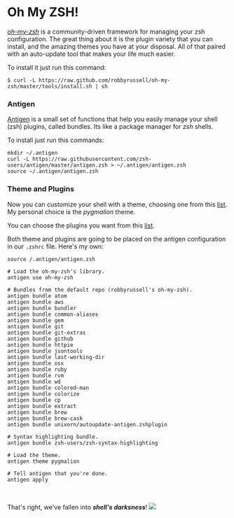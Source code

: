 # Oh My ZSH!

*[oh-my-zsh](http://ohmyz.sh/)* is a community-driven framework for managing your zsh configuration. The great thing about it is the plugin variety that you can install, and the amazing themes you have at your disposal. All of that paired with an auto-update tool that makes your life much easier.

To install it just run this command:
```shell
$ curl -L https://raw.github.com/robbyrussell/oh-my-zsh/master/tools/install.sh | sh
```

### Antigen

[Antigen](http://antigen.sharats.me/) is a small set of functions that help you easily manage your shell (zsh) plugins, called bundles. Its like a package manager for *zsh* shells.

To install just run this commands:
```shell
mkdir ~/.antigen
curl -L https://raw.githubusercontent.com/zsh-users/antigen/master/antigen.zsh > ~/.antigen/antigen.zsh
source ~/.antigen/antigen.zsh
```

### Theme and Plugins
Now you can customize your shell with a theme, choosing one from this [list](https://github.com/robbyrussell/oh-my-zsh/wiki/Themes). My personal choice is the *pygmalion* theme.

You can choose the plugins you want from this [list](https://github.com/robbyrussell/oh-my-zsh/wiki/Plugins-Overview).

Both theme and plugins are going to be placed on the antigen configuration in our ```.zshrc``` file. Here's my own:

```shell
source /.antigen/antigen.zsh

# Load the oh-my-zsh's library.
antigen use oh-my-zsh

# Bundles from the default repo (robbyrussell's oh-my-zsh).
antigen bundle atom
antigen bundle aws
antigen bundle bundler
antigen bundle common-aliases
antigen bundle gem
antigen bundle git
antigen bundle git-extras
antigen bundle github
antigen bundle httpie
antigen bundle jsontools
antigen bundle last-working-dir
antigen bundle osx
antigen bundle ruby
antigen bundle rvm
antigen bundle wd
antigen bundle colored-man
antigen bundle colorize
antigen bundle cp
antigen bundle extract
antigen bundle brew
antigen bundle brew-cask
antigen bundle unixorn/autoupdate-antigen.zshplugin

# Syntax highlighting bundle.
antigen bundle zsh-users/zsh-syntax-highlighting

# Load the theme.
antigen theme pygmalion

# Tell antigen that you're done.
antigen apply
```

<br>

That's right, we've fallen into ***shell's darksness***!
![](http://25.media.tumblr.com/3f5c9cac69387e803763ee5b1d35019e/tumblr_mhv1cxlzim1s3uvpwo5_500.gif)